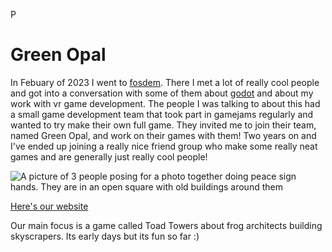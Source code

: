 P
# Green Opal

In Febuary of 2023 I went to [fosdem](https://fosdem.org/2025/). There I met a lot of really cool people and got into a conversation with some of them about [godot](https://godotengine.org/) and about my work with vr game development. The people I was talking to about this had a small game development team that took part in gamejams regularly and wanted to try make their own full game. They invited me to join their team, named Green Opal, and work on their games with them! Two years on and I've ended up joining a really nice friend group who make some really neat games and are generally just really cool people!

![A picture of 3 people posing for a photo together doing peace sign hands. They are in an open square with old buildings around them](green_opal_team1.webp)

[Here's our website](https://green-opal.studio/)

Our main focus is a game called Toad Towers about frog architects building skyscrapers. Its early days but its fun so far :)


